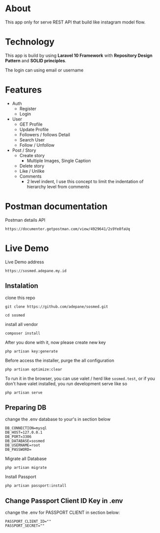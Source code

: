 # About

This app only for serve REST API that build like instagram model flow.

# Technology

This app is build by using **Laravel 10 Framework** with **Repository Design Pattern** and **SOLID principles**.

The login can using email or username

# Features

- Auth
  - Register
  - Login
- User
  - GET Profile
  - Update Profile
  - Followers / follows Detail
  - Search User
  - Follow / Unfollow
- Post / Story
  - Create story
    - Multiple Images, Single Caption
  - Delete story
  - Like / Unlike
  - Comments
    - 2 level indent, I use this concept to limit the indentation of hierarchy level from comments


# Postman documentation

Postman details API
```
https://documenter.getpostman.com/view/4929641/2s9Ye8faUq
```

# Live Demo

Live Demo address
```
https://sosmed.adepane.my.id
```

## Instalation

clone this repo
```
git clone https://github.com/adepane/sosmed.git
```

```
cd sosmed
```

install all vendor
```
composer install
```

After you done with it, now please create new key
```
php artisan key:generate
```

Before access the installer, purge the all configuration
```
php artisan optimize:clear
```

To run it in the browser, you can use valet / herd like `sosmed.test`, or if you don't have valet installed, you run development serve like so
```
php artisan serve
```

## Preparing DB
change the .env database to your's in section below
```
DB_CONNECTION=mysql
DB_HOST=127.0.0.1
DB_PORT=3306
DB_DATABASE=sosmed
DB_USERNAME=root
DB_PASSWORD=
```

Migrate all Database
```
php artisan migrate
```

Install Passport
```
php artisan passport:install
```

## Change Passport Client ID Key in .env

change the .env for PASSPORT CLIENT in section below:
```
PASSPORT_CLIENT_ID=""
PASSPORT_SECRET=""
```
